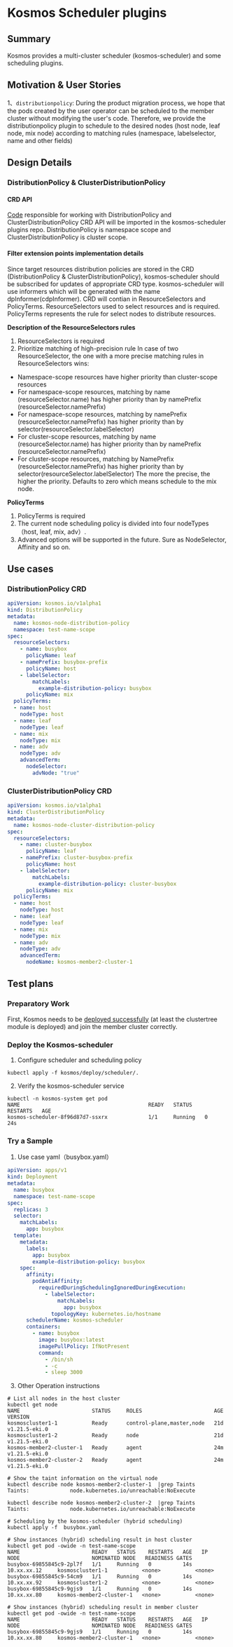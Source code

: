 # Kosmos Scheduler plugins

## Summary
Kosmos provides a multi-cluster scheduler (kosmos-scheduler) and some scheduling plugins.

## Motivation & User Stories
1、`distributionpolicy`: During the product migration process, we hope that the pods created by the user operator can be scheduled to the member cluster without modifying the user's code. Therefore, we provide the distributionpolicy plugin to schedule to the desired nodes (host node, leaf node, mix node) according to matching rules (namespace, labelselector, name and other fields)

## Design Details
### DistributionPolicy & ClusterDistributionPolicy
#### CRD API
[Code](https://github.com/kosmos-io/kosmos/pull/321) responsible for working with DistributionPolicy and ClusterDistributionPolicy CRD API will be imported in the kosmos-scheduler plugins repo. DistributionPolicy is namespace scope and ClusterDistributionPolicy is cluster scope.

#### Filter extension points implementation details
Since target resources distribution policies are stored in the CRD (DistributionPolicy & ClusterDistributionPolicy), kosmos-scheduler should be subscribed for updates of appropriate CRD type. kosmos-scheduler will use informers which will be generated with the name dpInformer(cdpInformer). CRD will contian in ResourceSelectors and PolicyTerms. ResourceSelectors used to select resources and is required. PolicyTerms represents the rule for select nodes to distribute resources.

**Description of the ResourceSelectors rules**
1. ResourceSelectors is required
2. Prioritize matching of high-precision rule
In case of two ResourceSelector, the one with a more precise
matching rules in ResourceSelectors wins:
- Namespace-scope resources have higher priority  than cluster-scope resources
- For namespace-scope resources, matching by name (resourceSelector.name) has higher priority than by namePrefix (resourceSelector.namePrefix)
- For namespace-scope resources, matching by namePrefix (resourceSelector.namePrefix) has higher priority than by selector(resourceSelector.labelSelector) 
- For cluster-scope resources, matching by name (resourceSelector.name) has higher priority than by namePrefix (resourceSelector.namePrefix)
- For cluster-scope resources, matching by NamePrefix (resourceSelector.namePrefix) has higher priority than by selector(resourceSelector.labelSelector)
The more the precise, the higher the priority. Defaults to zero which means schedule to the mix node.

**PolicyTerms**
1. PolicyTerms is required
2. The current node scheduling policy is divided into four nodeTypes （host, leaf, mix, adv）.
3. Advanced options will be supported in the future. Sure as NodeSelector, Affinity and so on.

## Use cases
### DistributionPolicy CRD
```yaml
apiVersion: kosmos.io/v1alpha1
kind: DistributionPolicy
metadata:
  name: kosmos-node-distribution-policy
  namespace: test-name-scope
spec:
  resourceSelectors:
    - name: busybox
      policyName: leaf
    - namePrefix: busybox-prefix
      policyName: host
    - labelSelector:
        matchLabels:
          example-distribution-policy: busybox
      policyName: mix
  policyTerms:
  - name: host
    nodeType: host
  - name: leaf
    nodeType: leaf
  - name: mix
    nodeType: mix
  - name: adv
    nodeType: adv
    advancedTerm:
      nodeSelector:
        advNode: "true"
```
### ClusterDistributionPolicy CRD
```yaml
apiVersion: kosmos.io/v1alpha1
kind: ClusterDistributionPolicy
metadata:
  name: kosmos-node-cluster-distribution-policy
spec:
  resourceSelectors:
    - name: cluster-busybox
      policyName: leaf
    - namePrefix: cluster-busybox-prefix
      policyName: host
    - labelSelector:
        matchLabels:
          example-distribution-policy: cluster-busybox
      policyName: mix
  policyTerms:
  - name: host
    nodeType: host
  - name: leaf
    nodeType: leaf
  - name: mix
    nodeType: mix
  - name: adv
    nodeType: adv
    advancedTerm:
      nodeName: kosmos-member2-cluster-1
```
## Test plans
### Preparatory Work
First, Kosmos needs to be [deployed successfully](https://mp.weixin.qq.com/s/6zZXPP9FKbgWV1JUYv-iVw) (at least the clustertree module is deployed) and join the member cluster correctly.
### Deploy the Kosmos-scheduler
1. Configure scheduler and scheduling policy
```shell
kubectl apply -f kosmos/deploy/scheduler/.
```
2. Verify the kosmos-scheduler service
```shell
kubectl -n kosmos-system get pod
NAME                                         READY   STATUS    RESTARTS   AGE
kosmos-scheduler-8f96d87d7-ssxrx             1/1     Running   0          24s
```
### Try a Sample
1. Use case yaml（busybox.yaml）
```yaml
apiVersion: apps/v1
kind: Deployment
metadata:
  name: busybox
  namespace: test-name-scope
spec:
  replicas: 3
  selector:
    matchLabels:
      app: busybox
  template:
    metadata:
      labels:
        app: busybox
        example-distribution-policy: busybox
    spec:
      affinity:
        podAntiAffinity:
          requiredDuringSchedulingIgnoredDuringExecution:
            - labelSelector:
                matchLabels:
                  app: busybox
              topologyKey: kubernetes.io/hostname
      schedulerName: kosmos-scheduler
      containers:
        - name: busybox
          image: busybox:latest
          imagePullPolicy: IfNotPresent
          command:
            - /bin/sh
            - -c
            - sleep 3000
```
3. Other Operation instructions
```shell
# List all nodes in the host cluster
kubectl get node
NAME                       STATUS     ROLES                       AGE   VERSION
kosmoscluster1-1           Ready      control-plane,master,node   21d   v1.21.5-eki.0
kosmoscluster1-2           Ready      node                        21d   v1.21.5-eki.0
kosmos-member2-cluster-1   Ready      agent                       24m   v1.21.5-eki.0
kosmos-member2-cluster-2   Ready      agent                       24m   v1.21.5-eki.0
 
# Show the taint information on the virtual node
kubectl describe node kosmos-member2-cluster-1  |grep Taints
Taints:             node.kubernetes.io/unreachable:NoExecute
 
kubectl describe node kosmos-member2-cluster-2  |grep Taints
Taints:             node.kubernetes.io/unreachable:NoExecute
 
# Scheduling by the kosmos-scheduler (hybrid scheduling)
kubectl apply -f  busybox.yaml
    
# Show instances (hybrid) scheduling result in host cluster
kubectl get pod -owide -n test-name-scope
NAME                       READY   STATUS    RESTARTS   AGE   IP              NODE                       NOMINATED NODE   READINESS GATES
busybox-69855845c9-2pl7f   1/1     Running   0          14s   10.xx.xx.12     kosmoscluster1-1           <none>           <none>
busybox-69855845c9-54cm9   1/1     Running   0          14s   10.xx.xx.92     kosmoscluster1-2           <none>           <none>
busybox-69855845c9-9gjs9   1/1     Running   0          14s   10.xx.xx.80     kosmos-member2-cluster-1   <none>           <none>

# Show instances (hybrid) scheduling result in member cluster
kubectl get pod -owide -n test-name-scope
NAME                       READY   STATUS    RESTARTS   AGE   IP              NODE                       NOMINATED NODE   READINESS GATES
busybox-69855845c9-9gjs9   1/1     Running   0          14s   10.xx.xx.80     kosmos-member2-cluster-1   <none>           <none>
```
